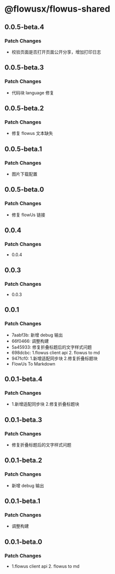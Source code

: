 # @flowusx/flowus-shared

## 0.0.5-beta.4

### Patch Changes

- 校验页面是否打开页面公开分享，增加打印日志

## 0.0.5-beta.3

### Patch Changes

- 代码块 language 修复

## 0.0.5-beta.2

### Patch Changes

- 修复 flowus 文本缺失

## 0.0.5-beta.1

### Patch Changes

- 图片下载配置

## 0.0.5-beta.0

### Patch Changes

- 修复 flowUs 链接

## 0.0.4

### Patch Changes

- 0.0.4

## 0.0.3

### Patch Changes

- 0.0.3

## 0.0.1

### Patch Changes

- 7aabf3b: 新增 debug 输出
- 66f0466: 调整构建
- 5a45933: 修复折叠标题后的文字样式问题
- 698dcbc: 1.flowus client api 2. flowus to md
- 947fcf0: 1.新增适配同步块 2.修复折叠标题块
- FlowUs To Markdown

## 0.0.1-beta.4

### Patch Changes

- 1.新增适配同步块 2.修复折叠标题块

## 0.0.1-beta.3

### Patch Changes

- 修复折叠标题后的文字样式问题

## 0.0.1-beta.2

### Patch Changes

- 新增 debug 输出

## 0.0.1-beta.1

### Patch Changes

- 调整构建

## 0.0.1-beta.0

### Patch Changes

- 1.flowus client api 2. flowus to md

